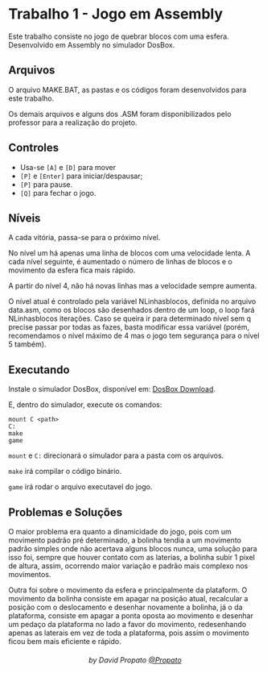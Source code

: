 # Trabalho 1 - Jogo em Assembly

Este trabalho consiste no jogo de quebrar blocos com uma esfera. Desenvolvido em Assembly no simulador DosBox.

## Arquivos

 O arquivo MAKE.BAT, as pastas e os códigos foram desenvolvidos para este trabalho.

 Os demais arquivos e alguns dos .ASM foram disponibilizados pelo professor para a realização do projeto.

## Controles

- Usa-se `[A]` e `[D]` para mover
- `[P]` e `[Enter]` para iniciar/despausar;
- `[P]` para pause.
- `[Q]` para fechar o jogo.

## Níveis

A cada vitória, passa-se para o próximo nível.

No nível um há apenas uma linha de blocos com uma velocidade lenta. A cada nível seguinte, é aumentado o número de linhas de blocos e o movimento da esfera fica mais rápido.

A partir do nível 4, não há novas linhas mas a velocidade sempre aumenta.

O nível atual é controlado pela variável NLinhasblocos, definida no arquivo data.asm, como os blocos são desenhados dentro de um loop, o loop fará NLinhasblocos iterações. Caso se queira ir para determinado nível sem q precise passar por todas as fazes, basta modificar essa variável (porém, recomendamos o nível máximo de 4 mas o jogo tem segurança para o nível 5 também).

## Executando

Instale o simulador DosBox, disponível em: <a href="https://www.dosbox.com/download.php?main=1">DosBox Download</a>.

E, dentro do simulador, execute os comandos:

```shell
mount C <path>
C:
make
game
```

`mount` e `C:` direcionará o simulador para a pasta com os arquivos.

`make` irá compilar o código binário.

`game` irá rodar o arquivo executavel do jogo.

## Problemas e Soluções

O maior problema era quanto a dinamicidade do jogo, pois com um movimento padrão pré determinado, a bolinha tendia a um movimento padrão simples onde não acertava alguns blocos nunca, uma solução para isso foi, sempre que houver contato com as laterias, a bolinha subir 1 pixel de altura, assim, ocorrendo maior variação e padrão mais complexo nos movimentos.

Outra foi sobre o movimento da esfera e principalmente da plataform. O movimento da bolinha consiste em apagar na posição atual, recalcular a posição com o deslocamento e desenhar novamente a bolinha, já o da plataforma, consiste em apagar a ponta oposta ao movimento e desenhar um pedaço da plataforma no lado a favor do movimento, redesenhando apenas as laterais em vez de toda a plataforma, pois assim o movimento ficou bem mais eficiente e rápido. 

<h6 align="center">by David Propato <a href="https://github.com/Propato">@Propato</a></h6>